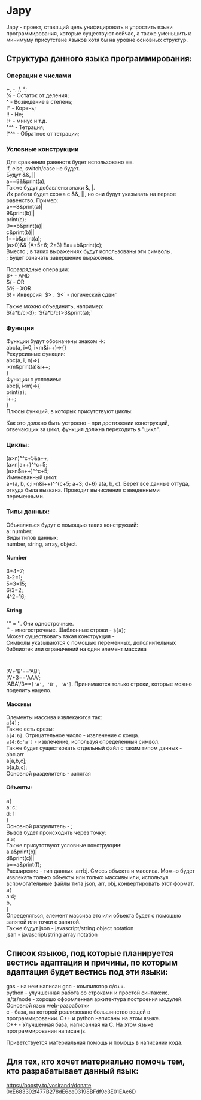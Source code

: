 # Japy
Japy - проект, ставящий цель унифицировать и упростить языки программирования, которые существуют сейчас, а также уменьшить к минимуму присутствие языков хотя бы на уровне основных структур.  

## Структура данного языка программирования:
### Операции с числами
+, -, /, *;  
% - Остаток от деления;  
^ - Возведение в степень;  
!^ - Корень;  
!! - Не;  
!+ - минус и т.д.  
^^^ - Тетрация;  
!^^^ - Обратное от тетрации;  
### Условные конструкции
Для сравнения равенств будет использовано ==.  
if, else, switch/case не будет.  
Будут &&, ||  
a==8&&print(a);  
Также будут добавлены знаки &, |.  
Их работа будет схожа с &&, ||, но они будут указывать на первое равенство. Пример:  
a==8&print(a)|  
    9&print(b)||  
print(c);  
0==b&print(a)|  
  c&print(b)||  
1==b&print(a);  
(a>0)&&
{A+5+6;
2+3}
!!a==b&print(c);  
Вместо ; в таких выражениях будут использованы эти символы.  
; Будет означать завершение выражения.  

Поразрядные операции:  
$* - AND  
$/ - OR  
$% - XOR  
$! - Инверсия  
`$>`, `$<` - логический сдвиг  

Также можно объединить, например:  
${a*b/c>3};  
`${a*b/c}>3&print(a);`  

### Функции  
Функции будут обозначены знаком =>:  
abc(a, i=0, i<m&i++)=>{}  
Рекурсивные функции:  
abc(a, i, n)=>{  
i<m&print(a)&i++;  
}  
Функции с условием:  
abc(i, i<m)=>{  
print(a);  
i++;  
}  
Плюсы функций, в которых присутствуют циклы:

Как это должно быть устроено - при достижении конструкций, отвечающих за цикл, функция должна переходить в "цикл".
### Циклы:
(a>n)^^c+5&a++;  
(a>n|a++)^^c+5;  
(a>n$a++)^^c+5;  
Именованный цикл:  
a=(a, b, c;i>n&i++)^^{c+5; a+3; d+6}
a(a, b, c).
Берет все данные оттуда, откуда была вызвана. Проводит вычисления с введенными переменными.
### Типы данных:
Объявляться будут с помощью таких конструкций:  
a: number;  
Виды типов данных:  
number, string, array, object.  
#### Number
3+4=7;  
3-2=1;  
5*3=15;  
6/3=2;  
4^2=16;  
#### String
"" = ''. Они однострочные.  
`` - многострочные. Шаблонные строки -  `${a}`;  
Может существовать такая конструкция -   
Символы указываются с помощью переменных, дополнительных библиотек или ограничений на один элемент массива  
```pug  
  
```  
'A'+'B'=='AB';  
'A'*3=='AAA';  
'ABA'/3==`['A', 'B', 'A']`. Принимаются только строки, которые можно поделить нацело.  
#### Массивы
Элементы массива извлекаются так:  
`a[4];`  
Также есть срезы:  
`a[4:6]`. Отрицательное число - извлечение с конца.  
`a[4:6:'a']` - извлечение, используя определенный символ.  
Также будет существовать отдельный файл с таким типом данных - abc.arr  
a[a,b,c];  
b[a,b,c];  
Основной разделитель - запятая  
#### Объекты:
a{  
a: c;  
d: 1  
}  
Основной разделитель - ;  
Вызов будет происходить через точку:  
a.a;  
Также присутствуют условные конструкции:  
a.a&print(b)|  
  d&print(c)||  
b==a&print(f);  
Расширение - тип данных .arrbj. Смесь объекта и массива. Можно будет извлекать только объекты или только массивы или, используя вспомогательные файлы типа json, arr, obj, конвертировать этот формат.  
a{  
a:4;  
b,  
}  
Определяться, элемент массива это или объекта будет с помощью запятой или точки с запятой.  
Также будут json - javascript/string object notation  
jsan - javascript/string array notation  
## Список языков, под которые планируется вестись адаптация и причины, по которым адаптация будет вестись под эти языки:
gas - на нем написан gcc - компилятор c/c++.  
python - улучшенная работа со строками и простой синтаксис.  
js/ts/node - хорошо оформленная архитектура построения модулей. Основной язык web-разработки  
c - база, на которой реализовано большинство вещей в программировании. C++ и python написаны на этом языке.  
C++ - Улучшенная база, написанная на C. На этом языке программирования написан js.  

Приветствуется материальная помощь и помощь в написании кода.  
## Для тех, кто хочет материально помочь тем, кто разрабатывает данный язык:
https://boosty.to/vosirandr/donate  
0xE683392f477B278dE6ce03198BFdf9c3E01EAc6D  
